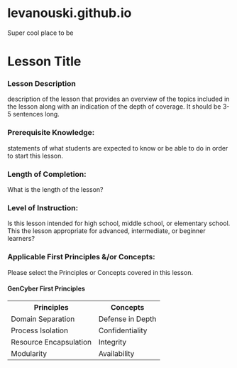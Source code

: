 # levanouski.github.io
Super cool place to be

# Lesson Title
### Lesson Description
<p>description of the lesson that provides an overview of the topics included in the lesson along with an indication of the depth of coverage.  It should be 3-5 sentences long.</p>

<h3>Prerequisite Knowledge:</h3>
<p>statements of what students are expected to know or be able to do in order to start this lesson. </p>

<h3>Length of Completion:</h3>
<p>What is the length of the lesson?</p>

<h3>Level of Instruction: </h3>
<p>Is this lesson intended for high school, middle school, or elementary school. This the  lesson appropriate for advanced, intermediate, or beginner learners? </p>

<h3>Applicable First Principles &/or Concepts:</h3>
<p>Please select the Principles or Concepts covered in this lesson. </p>

<h4>GenCyber First Principles</h4>
<table style="width:100%">
  <tr>
    <th>Principles</th>
    <th>Concepts</th>
  </tr>
  <tr>
    <td>Domain Separation</td>
    <td>Defense in Depth</td>
  </tr>
  <tr>
    <td>Process Isolation</td>
    <td>Confidentiality</td>
  </tr>
  <tr>
    <td>Resource Encapsulation</td>
    <td>Integrity</td>
  </tr>
  <tr>
    <td>Modularity</td>
    <td>Availability</td>
  </tr>
</table>









